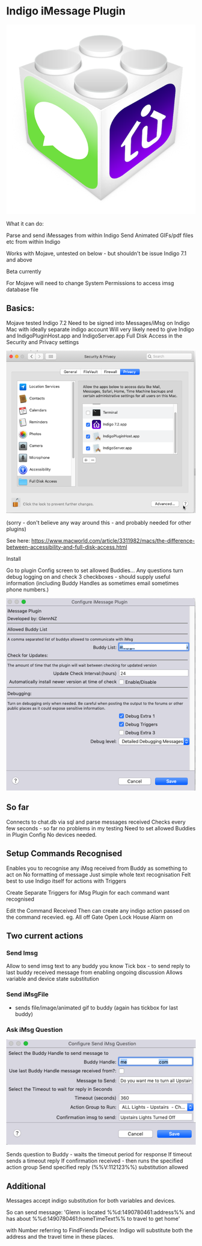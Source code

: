 # Indigo iMessage Plugin

![](https://github.com/Ghawken/iMessagePlugin/blob/master/DocumentPics/icon.png?raw=true)

What it can do:

Parse and send iMessages from within Indigo
Send Animated GIFs/pdf files etc from within Indigo

Works with Mojave, untested on below - but shouldn't be issue
Indigo 7.1 and above

Beta currently

For Mojave will need to change System Permissions to access imsg database file

## Basics:

Mojave tested
Indigo 7.2
Need to be signed into Messages/iMsg on Indigo Mac with ideally separate indigo account
Will very likely need to give Indigo and IndigoPluginHost.app and IndigoServer.app Full Disk Access in the Security and Privacy settings

![](https://github.com/Ghawken/iMessagePlugin/blob/master/DocumentPics/SecurityScreen.png?raw=true)


(sorry - don't believe any way around this - and probably needed for other plugins)

See here:
https://www.macworld.com/article/3311982/macs/the-difference-between-accessibility-and-full-disk-access.html


Install

Go to plugin Config screen to set allowed Buddies...
Any questions turn debug logging on and check 3 checkboxes - should supply useful information
(including Buddy Handles as sometimes email sometimes phone numbers.)

![](https://github.com/Ghawken/iMessagePlugin/blob/master/DocumentPics/PluginConfigScreen.png?raw=true)

## So far

Connects to chat.db via sql and parse messages received
Checks every few seconds - so far no problems in my testing
Need to set allowed Buddies in Plugin Config
No devices needed.

## Setup Commands Recognised

Enables you to recognise any iMsg received from Buddy as something to act on
No formatting of message
Just simple whole text recognisation
Felt best to use Indigo itself for actions with Triggers

Create Separate Triggers for iMsg Plugin for each command want recognised

Edit the Command Received
Then can create any indigo action passed on the command recevied.
eg.
All off
Gate Open
Lock House
Alarm on

## Two current actions

### Send Imsg 

Allow to send imsg text to any buddy you know
Tick box - to send reply to last buddy received message from enabling ongoing discussion
Allows variable and device state substitution

### Send iMsgFile
- sends file/image/animated gif to buddy 
(again has tickbox for last buddy)

### Ask iMsg Question
![](https://github.com/Ghawken/iMessagePlugin/blob/master/DocumentPics/AskiMsgQuestion.png?raw=true)


 Sends question to Buddy - waits the timeout period for response
 If timeout sends a timeout reply
 If confirmation received - then runs the specified action group
 Send specified reply (%%V:112123%%) substitution allowed

## Additional

Messages accept indigo substitution for both variables and devices.

So can send message:
'Glenn is located %%d:1490780461:address%% and has about %%d:1490780461:homeTimeText%% to travel to get home'

with Number referring to FindFriends Device:
Indigo will substitute both the address and the travel time in these places.







